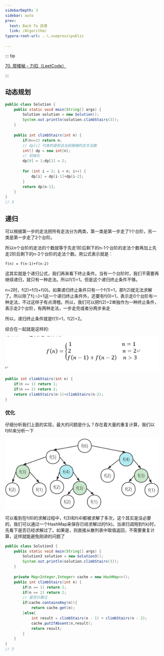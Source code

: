 ```yaml
---
sidebarDepth: 3
sidebar: auto
prev:
  text: Back To 目录
  link: /Algorithm/
typora-root-url: ..\.vuepress\public

---
```


::: tip

[70. 爬楼梯 - 力扣（LeetCode）](https://leetcode.cn/problems/climbing-stairs/description/)

:::



## 动态规划

```java
public class Solution {
    public static void main(String[] args) {
        Solution solution = new Solution();
        System.out.println(solution.climbStairs(3));
    }

    public int climbStairs(int n) {
        if(n<=2) return n;
        // dp[i] 代表的是到达当前楼梯的总方法数
        int[] dp = new int[n];
        // 初始化
        dp[0] = 1;dp[1] = 2;

        for (int i = 2; i < n; i++) {
            dp[i] = dp[i-1]+dp[i-2];
        }
        return dp[n-1];
    }
}
// 3
```



## 递归

可以根据第一步的走法把所有走法分为两类，第一类是第一步走了1个台阶，另一类是第一步走了2个台阶。

所以n个台阶的走法的个数就等于先走1阶后剩下的n-1个台阶的走法个数再加上先走2阶后剩下的n-2个台阶的走法个数。用公式表示就是︰

```
f(n) = f(n-1)+f(n-2)
```

这其实就是个递归公式，我们再来看下终止条件。当有一个台阶时，我们不需要再继续递归，就只有一种走法。所以f(1)=1。但是这个递归终止条件不够。

n=2时，f(2)=f(1)+f(0)。如果递归终止条件只有一个f(1)=1，那f(2)就无法求解了。所以除了f(⑴)=1这一个递归终止条件外，还要有f(0)=1，表示走0个台阶有一种走法，不过这样子有点滑稽。所以，我们可以把f(2)=2单独作为一种终止条件，表示走2个台阶，有两种走法，一步走完或者分两步来走

所以，递归终止条件就是f(1)=1，f(2)=2。

综合在一起就是这样的:

![image-20230923001158873](/images/algorithm/image-20230923001158873.png)

```java
public int climbStairs(int n) {
    if(n == 1) return 1;
    if(n == 2) return 2;
    return climbStairs(n-1)+climbStairs(n-2);
}
```

### 优化

仔细分析我们上面的实现，最大的问题是什么？存在着大量的重复计算，我们以f(6)来分析一下

![image-20230923001638849](/images/algorithm/image-20230923001638849.png)

可以看到在f(6)的求解过程中，f(3)和f(4)都被求解了多次，这个其实是没必要的，我们可以通过一个HashMap来保存已经求解过的f(k)。当递归调用到f(k)时，先看下是否已经求解过了。如果是，则直接从散列表中取值返回，不需要重复计算，这样就能避免刚讲的问题了

```java
public class Solution3 {
    public static void main(String[] args) {
        Solution3 solution = new Solution3();
        System.out.println(solution.climbStairs(3));
    }

    private Map<Integer,Integer> cache = new HashMap<>();
    public int climbStairs(int n) {
        if(n == 1) return 1;
        if(n == 2) return 2;
        // 是否计算过
        if(cache.containsKey(n)){
            return cache.get(n);
        }else{
            int result = climbStairs(n - 1) + climbStairs(n - 2);
            cache.putIfAbsent(n,result);
            return result;
        }
    }
}
// 3
```

